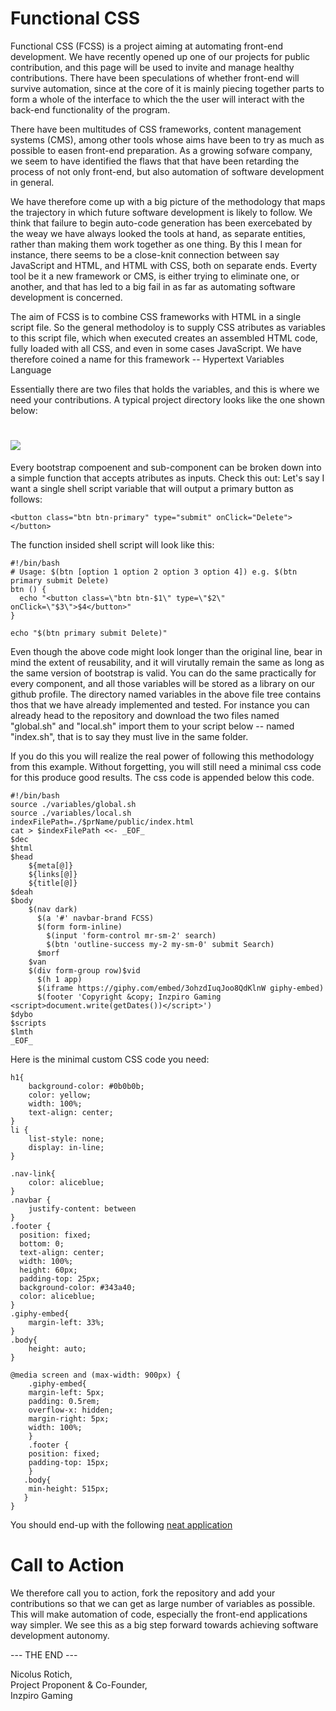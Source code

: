# Functional CSS 
Functional CSS (FCSS) is a project aiming at automating front-end development. We have recently opened up one of our projects for public  contribution, and this page will be used to invite and manage healthy contributions. There have been speculations of whether  front-end will survive automation, since at the core of it is mainly piecing together parts to form a whole of the interface  to which the the user will interact with the back-end functionality of the program.

There have been multitudes of CSS frameworks, content management systems (CMS), among other tools whose aims have been to try  as much as possible to easen front-end preparation. As a growing sofware company, we seem to have identified the flaws that  that have been retarding the process of not only front-end, but also automation of software development in general. 

We have therefore come up with a big picture of the methodology that maps the trajectory in which future software development is likely to follow. We think that failure to begin auto-code generation has been exercebated by the weay we have always looked the tools at hand, as separate entities, rather than making them work together as one thing. By this I mean for instance, there seems to be a close-knit connection between say JavaScript and HTML, and HTML with CSS, both on separate ends. Everty tool be it a new framework or CMS, is either trying to eliminate one, or another, and that has led to a big fail in as far as automating software development is concerned.

The aim of FCSS is to combine CSS frameworks with HTML in a single script file. So the general methodoloy is to supply CSS atributes as variables to this script file, which when executed creates an assembled HTML code, fully loaded with all CSS, and even in some cases JavaScript. We have therefore coined a name for this framework -- Hypertext Variables Language

Essentially there are two files that holds the variables, and this is where we need your contributions. A typical project directory looks like the one shown below:
# ![](https://i.imgur.com/EjHj9t3.png)

Every bootstrap compoenent and sub-component can be broken down into a simple function that accepts atributes as inputs. 
Check this out: Let's say I want a single shell script variable that will output a primary button as follows:

```
<button class="btn btn-primary" type="submit" onClick="Delete"></button>
```

The function insided shell script will look like this:

```
#!/bin/bash
# Usage: $(btn [option 1 option 2 option 3 option 4]) e.g. $(btn primary submit Delete)
btn () {
  echo "<button class=\"btn btn-$1\" type=\"$2\" onClick=\"$3\">$4</button>"
}

echo "$(btn primary submit Delete)"
```
Even though the above code might look longer than the original line, bear in mind the extent of reusability, and it will virutally remain the same as long as the same version of bootstrap is valid. You can do the same practically for every component, and all those variables will be stored as a library on our github profile. The directory named variables in the above file tree contains thos that we have already implemented and tested. For instance you can already head to the repository and download the two files named "global.sh" and "local.sh" import them to your script below -- named "index.sh", that is to say they must live in the same folder. 

If you do this you will realize the real power of following this methodology from this example. Without forgetting, you will still need a minimal css code for this produce good results. The css code is appended below this code.

```
#!/bin/bash
source ./variables/global.sh
source ./variables/local.sh
indexFilePath=./$prName/public/index.html
cat > $indexFilePath <<- _EOF_
$dec
$html
$head
    ${meta[@]}
    ${links[@]}
    ${title[@]}
$deah
$body
    $(nav dark)
      $(a '#' navbar-brand FCSS)
      $(form form-inline)
        $(input 'form-control mr-sm-2' search)
        $(btn 'outline-success my-2 my-sm-0' submit Search)
      $morf
    $van
    $(div form-group row)$vid
      $(h 1 app)
      $(iframe https://giphy.com/embed/3ohzdIuqJoo8QdKlnW giphy-embed)
      $(footer 'Copyright &copy; Inzpiro Gaming <script>document.write(getDates())</script>')
$dybo
$scripts
$lmth
_EOF_

```
Here is the minimal custom CSS code you need:

```
h1{
    background-color: #0b0b0b;
    color: yellow;
    width: 100%;
    text-align: center;
}
li {
    list-style: none;
    display: in-line;
}

.nav-link{
    color: aliceblue;
}
.navbar {
    justify-content: between
}
.footer {
  position: fixed;
  bottom: 0;
  text-align: center;
  width: 100%;
  height: 60px;
  padding-top: 25px;
  background-color: #343a40;
  color: aliceblue;
}
.giphy-embed{
    margin-left: 33%;
}
.body{
    height: auto;
}

@media screen and (max-width: 900px) {
    .giphy-embed{
    margin-left: 5px;
    padding: 0.5rem;
    overflow-x: hidden;
    margin-right: 5px;
    width: 100%;
    }
    .footer {
    position: fixed;
    padding-top: 15px;
    }
   .body{
    min-height: 515px;
   }
}
```

You should end-up with the following [neat application](http://autocode.surge.sh/) 

# Call to Action  
We therefore call you to action, fork the repository and add your contributions so that we can get as large number of variables as possible. This will make automation of code, especially the front-end applications way simpler. We see this as a big step forward towards achieving software development autonomy.  

--- THE END ---


Nicolus Rotich,  
Project Proponent & Co-Founder,  
Inzpiro Gaming  

